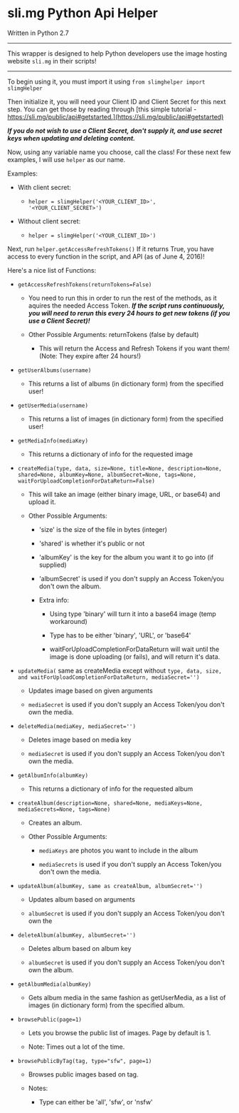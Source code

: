 # sli.mg Python Api Helper

Written in Python 2.7

-----

This wrapper is designed to help Python developers use the image hosting website `sli.mg` in their scripts!

----

To begin using it, you must import it using `from slimghelper import slimgHelper`

Then initialize it, you will need your Client ID and Client Secret for this next step. You can get those by reading through [this simple tutorial - https://sli.mg/public/api#getstarted.](https://sli.mg/public/api#getstarted)

***If you do not wish to use a Client Secret, don't supply it, and use secret keys when updating and deleting content.***

Now, using any variable name you choose, call the class! For these next few examples, I will use `helper` as our name.

Examples:

  - With client secret:

    - `helper = slimgHelper('<YOUR_CLIENT_ID>', '<YOUR_CLIENT_SECRET>')`

  - Without client secret:

    - `helper = slimgHelper('<YOUR_CLIENT_ID>')`


Next, run `helper.getAccessRefreshTokens()` If it returns True, you have access to every function in the script, and API (as of June 4, 2016)!

Here's a nice list of Functions:

  - `getAccessRefreshTokens(returnTokens=False)`

    - You need to run this in order to run the rest of the methods, as it aquires the needed Access Token. ***If the script runs continuously, you will need to rerun this every 24 hours to get new tokens (if you use a Client Secret)!***

    - Other Possible Arguments: returnTokens (false by default)

      - This will return the Access and Refresh Tokens if you want them! (Note: They expire after 24 hours!)


  - `getUserAlbums(username)`

    - This returns a list of albums (in dictionary form) from the specified user!


  - `getUserMedia(username)`

    - This returns a list of images (in dictionary form) from the specified user!


  - `getMediaInfo(mediaKey)`

    - This returns a dictionary of info for the requested image


  - `createMedia(type, data, size=None, title=None, description=None, shared=None, albumKey=None, albumSecret=None, tags=None, waitForUploadCompletionForDataReturn=False)`

    - This will take an image (either binary image, URL, or base64) and upload it.

    - Other Possible Arguments:

      - 'size' is the size of the file in bytes (integer)

      - 'shared' is whether it's public or not

      - 'albumKey' is the key for the album you want it to go into (if supplied)

      - 'albumSecret' is used if you don't supply an Access Token/you don't own the album.

      - Extra info:

        - Using type 'binary' will turn it into a base64 image (temp workaround)

        - Type has to be either 'binary', 'URL', or 'base64'

        - waitForUploadCompletionForDataReturn will wait until the image is done uploading (or fails), and will return it's data.


  - `updateMedia(` same as createMedia except without `type, data, size, and waitForUploadCompletionForDataReturn, mediaSecret='')`

    - Updates image based on given arguments

    - `mediaSecret` is used if you don't supply an Access Token/you don't own the media.


  - `deleteMedia(mediaKey, mediaSecret='')`

    - Deletes image based on media key

    - `mediaSecret` is used if you don't supply an Access Token/you don't own the media.


  - `getAlbumInfo(albumKey)`

      - This returns a dictionary of info for the requested album


  - `createAlbum(description=None, shared=None, mediaKeys=None, mediaSecrets=None, tags=None)`

    - Creates an album.

    - Other Possible Arguments:

      - `mediaKeys` are photos you want to include in the album

      - `mediaSecrets` is used if you don't supply an Access Token/you don't own the media.


- `updateAlbum(albumKey, same as createAlbum, albumSecret='')`

    - Updates album based on arguments

    - `albumSecret` is used if you don't supply an Access Token/you don't own the


- `deleteAlbum(albumKey, albumSecret='')`

  - Deletes album based on album key

  - `albumSecret` is used if you don't supply an Access Token/you don't own the album.


- `getAlbumMedia(albumKey)`

  - Gets album media in the same fashion as getUserMedia, as a list of images (in dictionary form) from the specified album.


- `browsePublic(page=1)`

  - Lets you browse the public list of images. Page by default is 1.

  - Note: Times out a lot of the time.


- `browsePublicByTag(tag, type="sfw", page=1)`

  - Browses public images based on tag.

  - Notes:

    - Type can either be 'all', 'sfw', or 'nsfw'
